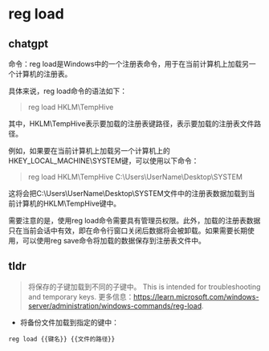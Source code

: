 # reg load 
## chatgpt 
命令：reg load是Windows中的一个注册表命令，用于在当前计算机上加载另一个计算机的注册表。

具体来说，reg load命令的语法如下：

> reg load HKLM\TempHive <FileName>

其中，HKLM\TempHive表示要加载的注册表键路径，<FileName>表示要加载的注册表文件路径。

例如，如果要在当前计算机上加载另一个计算机上的HKEY_LOCAL_MACHINE\SYSTEM键，可以使用以下命令：

> reg load HKLM\TempHive C:\Users\UserName\Desktop\SYSTEM

这将会把C:\Users\UserName\Desktop\SYSTEM文件中的注册表数据加载到当前计算机的HKLM\TempHive键中。

需要注意的是，使用reg load命令需要具有管理员权限。此外，加载的注册表数据只在当前会话中有效，即在命令行窗口关闭后数据将会被卸载。如果需要长期使用，可以使用reg save命令将加载的数据保存到注册表文件中。 

## tldr 
 
> 将保存的子键加载到不同的子键中。
> This is intended for troubleshooting and temporary keys.
> 更多信息：<https://learn.microsoft.com/windows-server/administration/windows-commands/reg-load>.

- 将备份文件加载到指定的键中：

`reg load {{键名}} {{文件的路径}}`

